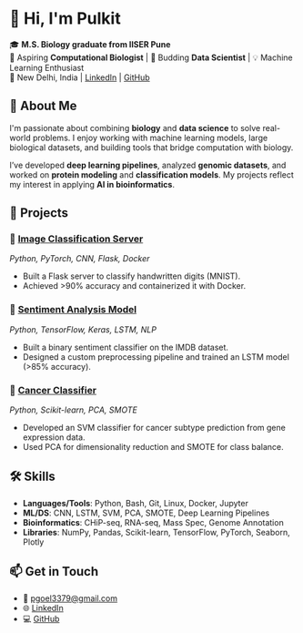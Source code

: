 # 👋 Hi, I'm Pulkit

🎓 **M.S. Biology graduate from IISER Pune**  
🔬 Aspiring **Computational Biologist** | 🤖 Budding **Data Scientist** | 💡 Machine Learning Enthusiast  
📍 New Delhi, India | [LinkedIn](https://www.linkedin.com/in/pulkit1704) | [GitHub](https://github.com/Pulkit1704)


## 🧠 About Me

I'm passionate about combining **biology** and **data science** to solve real-world problems. I enjoy working with machine learning models, large biological datasets, and building tools that bridge computation with biology.

I’ve developed **deep learning pipelines**, analyzed **genomic datasets**, and worked on **protein modeling** and **classification models**. My projects reflect my interest in applying **AI in bioinformatics**.

## 🚀 Projects

### 🔢 [Image Classification Server](https://github.com/Pulkit1704/mnist_cnn.git)
*Python, PyTorch, CNN, Flask, Docker*
- Built a Flask server to classify handwritten digits (MNIST).
- Achieved >90% accuracy and containerized it with Docker.

### 💬 [Sentiment Analysis Model](https://github.com/Pulkit1704/sentiment-analysis-model.git)
*Python, TensorFlow, Keras, LSTM, NLP*
- Built a binary sentiment classifier on the IMDB dataset.
- Designed a custom preprocessing pipeline and trained an LSTM model (>85% accuracy).

### 🧪 [Cancer Classifier](https://github.com/Pulkit1704/cancer-classifier.git)
*Python, Scikit-learn, PCA, SMOTE*
- Developed an SVM classifier for cancer subtype prediction from gene expression data.
- Used PCA for dimensionality reduction and SMOTE for class balance.


## 🛠️ Skills

- **Languages/Tools**: Python, Bash, Git, Linux, Docker, Jupyter
- **ML/DS**: CNN, LSTM, SVM, PCA, SMOTE, Deep Learning Pipelines
- **Bioinformatics**: CHiP-seq, RNA-seq, Mass Spec, Genome Annotation
- **Libraries**: NumPy, Pandas, Scikit-learn, TensorFlow, PyTorch, Seaborn, Plotly


## 📫 Get in Touch

- 📧 pgoel3379@gmail.com  
- 🌐 [LinkedIn](https://www.linkedin.com/in/pulkit1704)  
- 💻 [GitHub](https://github.com/Pulkit1704)
